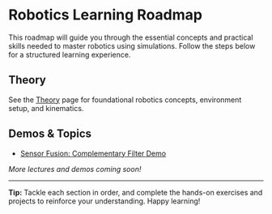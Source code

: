 # Robotics Learning Roadmap

This roadmap will guide you through the essential concepts and practical skills needed to master robotics using simulations. Follow the steps below for a structured learning experience.

## Theory
See the [Theory](theory.md) page for foundational robotics concepts, environment setup, and kinematics.

## Demos & Topics
- [Sensor Fusion: Complementary Filter Demo](sensor_fusion/README.md)

*More lectures and demos coming soon!*

---

**Tip:** Tackle each section in order, and complete the hands-on exercises and projects to reinforce your understanding. Happy learning!
